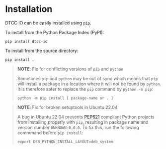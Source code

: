 # Installation

DTCC IO can be easily installed using [`pip`](https://pypi.org/project/pip/).

To install from the Python Package Index (PyPI):

    pip install dtcc-io

To install from the source directory:

    pip install .

> **NOTE**: Fix for conflicting versions of `pip` and `python`
>
> Sometimes `pip` and `python` may be out of sync which means that `pip` will
> install a package in a location where it will not be found by `python`.
> It is therefore safer to replace the `pip` command by `python -m pip`:
>
>     python -m pip install [ package-name or . ]

> **NOTE**: Fix for broken setuptools in Ubuntu 22.04
>
> A bug in Ubuntu 22.04 prevents [PEP621](https://peps.python.org/pep-0621/)
> compliant Python projects from installing properly with `pip`, resulting in
> package name and version number `UNKNOWN-0.0.0`.
> To fix this, run the following commmand before `pip install`:
>
>     export DEB_PYTHON_INSTALL_LAYOUT=deb_system
